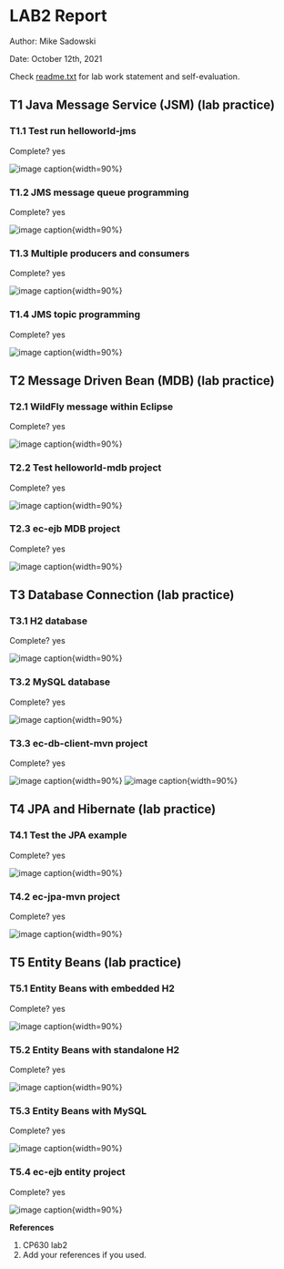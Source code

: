 # LAB2 Report

Author: Mike Sadowski

Date: October 12th, 2021

Check [readme.txt](readme.txt) for lab work statement and self-evaluation.

## T1 Java Message Service (JSM) (lab practice)

### T1.1 Test run helloworld-jms

Complete? yes

![image caption](images/task1-1.png){width=90%}

### T1.2 JMS message queue programming

Complete? yes

![image caption](images/task1-2.png){width=90%}

### T1.3 Multiple producers and consumers

Complete? yes

![image caption](images/task1-3.png){width=90%}

### T1.4 JMS topic programming

Complete? yes

![image caption](images/task1-4.png){width=90%}

## T2 Message Driven Bean (MDB) (lab practice)

### T2.1 WildFly message within Eclipse

Complete? yes

![image caption](images/task2-1.png){width=90%}

### T2.2 Test helloworld-mdb project

Complete? yes

![image caption](images/task2-2.png){width=90%}

### T2.3 ec-ejb MDB project

Complete? yes

![image caption](images/task2-3.png){width=90%}

## T3 Database Connection (lab practice)

### T3.1 H2 database

Complete? yes

![image caption](images/task3-1.png){width=90%}

### T3.2 MySQL database

Complete? yes

![image caption](images/task3-2.png){width=90%}

### T3.3 ec-db-client-mvn project

Complete? yes

![image caption](images/task3-3-1.png){width=90%}
![image caption](images/task3-3-2.png){width=90%}

## T4 JPA and Hibernate (lab practice)

### T4.1 Test the JPA example

Complete? yes

![image caption](images/task4-1.png){width=90%}

### T4.2 ec-jpa-mvn project

Complete? yes

![image caption](images/task4-2.png){width=90%}

## T5 Entity Beans (lab practice)

### T5.1 Entity Beans with embedded H2

Complete? yes

![image caption](images/task5-1.png){width=90%}

### T5.2 Entity Beans with standalone H2

Complete? yes

![image caption](images/task5-2.png){width=90%}

### T5.3 Entity Beans with MySQL

Complete? yes

![image caption](images/task5-3.png){width=90%}

### T5.4 ec-ejb entity project

Complete? yes

![image caption](images/task5-4.png){width=90%}

**References**

1. CP630 lab2
2. Add your references if you used.
